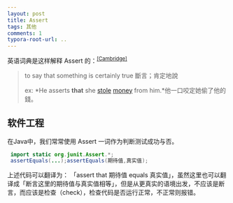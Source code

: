 ```yaml
---
layout: post
title: Assert
tags: 其他
comments: 1
typora-root-url: ..
---
```


英语词典是这样解释 Assert 的：<sup>[[Cambridge]](https://dictionary.cambridge.org/zhs/%E8%AF%8D%E5%85%B8/%E8%8B%B1%E8%AF%AD-%E6%B1%89%E8%AF%AD-%E7%B9%81%E4%BD%93/assert?q=Assert)</sup>

> to say that something is certainly true
> 斷言；肯定地說
>
> ex: *He asserts **that** she [stole](https://dictionary.cambridge.org/zhs/词典/英语-汉语-繁体/stole) [money](https://dictionary.cambridge.org/zhs/词典/英语-汉语-繁体/money) from him.*他一口咬定她偷了他的錢。

## 软件工程

在Java中，我们常常使用 Assert 一词作为判断测试成功与否。

```java
 import static org.junit.Assert.*;
 assertEquals(...);assertEquals(期待值,真实值);
```

上述代码可以翻译为： 「assert that 期待值 equals 真实值」，虽然这里也可以翻译成「断言这里的期待值与真实值相等」，但是从更真实的语境出发，不应该是断言，而应该是检查（check），检查代码是否运行正常，不正常则报错。

